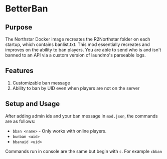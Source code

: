 # BetterBan

## Purpose

The Northstar Docker image recreates the R2Northstar folder on each startup, which contains banlist.txt. This mod essentially recreates and improves on the ability to ban players. You are able to send who is and isn't banned to an API via a custom version of laundmo's parseable logs.

## Features

1. Customizable ban message
2. Ability to ban by UID even when players are not on the server

## Setup and Usage

After adding admin ids and your ban message in `mod.json`, the commands are as follows:

- `bban <name>` - Only works with online players.
- `bunban <uid>`
- `bbanuid <uid>`

Commands run in console are the same but begin with `c`. For example `cbban`
